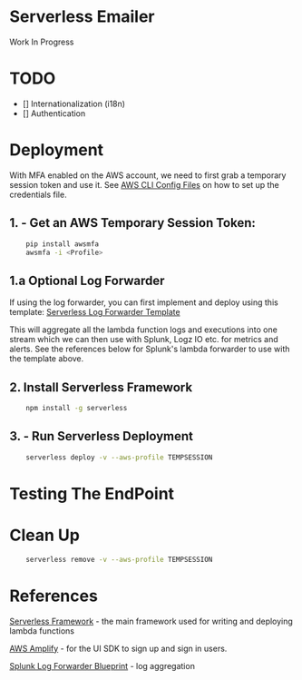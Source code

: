# Serverless Emailer

Work In Progress


# TODO
- [] Internationalization (i18n)
- [] Authentication

# Deployment

With MFA enabled on the AWS account, we need to first grab a temporary session token and use it. See [AWS CLI Config Files](https://docs.aws.amazon.com/cli/latest/userguide/cli-config-files.html) on how to set up the credentials file.

## 1. - Get an AWS Temporary Session Token:
```bash
    pip install awsmfa
    awsmfa -i <Profile>
```

## 1.a Optional Log Forwarder

If using the log forwarder, you can first implement and deploy using this template:
[Serverless Log Forwarder Template](https://github.com/serinth/serverless-log-forwarder)

This will aggregate all the lambda function logs and executions into one stream which we can then use with Splunk, Logz IO etc. for metrics and alerts. See the references below for Splunk's lambda forwarder to use with the template above.

## 2. Install Serverless Framework
```bash
    npm install -g serverless
```

## 3. - Run Serverless Deployment

```bash
    serverless deploy -v --aws-profile TEMPSESSION
```

# Testing The EndPoint



# Clean Up

```bash
    serverless remove -v --aws-profile TEMPSESSION
```

# References
[Serverless Framework](https://serverless.com/) - the main framework used for writing and deploying lambda functions

[AWS Amplify](https://github.com/aws/aws-amplify) - for the UI SDK to sign up and sign in users.

[Splunk Log Forwarder Blueprint](https://ap-southeast-2.console.aws.amazon.com/lambda/home?region=ap-southeast-2#/create/new?bp=splunk-logging) - log aggregation